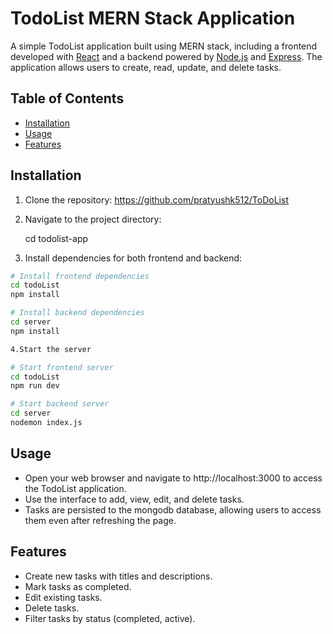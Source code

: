 # TodoList MERN Stack Application

A simple TodoList application built using MERN stack, including a frontend developed with [React](https://reactjs.org/) and a backend powered by [Node.js](https://nodejs.org/) and [Express](https://expressjs.com/). The application allows users to create, read, update, and delete tasks.

## Table of Contents

- [Installation](#installation)
- [Usage](#usage)
- [Features](#features)

## Installation

1. Clone the repository:
https://github.com/pratyushk512/ToDoList

2. Navigate to the project directory:

    cd todolist-app


3. Install dependencies for both frontend and backend:

```bash
# Install frontend dependencies
cd todoList
npm install

# Install backend dependencies
cd server
npm install

4.Start the server

# Start frontend server
cd todoList
npm run dev

# Start backend server
cd server
nodemon index.js
```
## **Usage**

* Open your web browser and navigate to http://localhost:3000 to access the TodoList application.
* Use the interface to add, view, edit, and delete tasks.
* Tasks are persisted to the mongodb database, allowing users to access them even after refreshing the page.

## **Features**

* Create new tasks with titles and descriptions.
* Mark tasks as completed.
* Edit existing tasks.
* Delete tasks.
* Filter tasks by status (completed, active).

